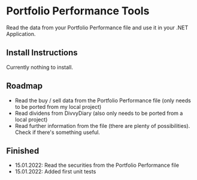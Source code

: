# Portfolio Performance Tools
Read the data from your Portfolio Performance file and use it in your .NET Application.

## Install Instructions
Currently nothing to install.

## Roadmap
 * Read the buy / sell data from the Portfolio Performance file (only needs to be ported from my local project)
 * Read dividens from DivvyDiary (also only needs to be ported from a local project)
 * Read further information from the file (there are plenty of possibilities). Check if there's something useful.

## Finished
 * 15.01.2022: Read the securities from the Portfolio Performance file
 * 15.01.2022: Added first unit tests

